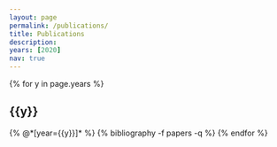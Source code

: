 ```yaml
---
layout: page
permalink: /publications/
title: Publications
description: 
years: [2020]
nav: true
---
```


<div class="publications">

{% for y in page.years %}
  <h2 class="year">{{y}}</h2>
  {% @*[year={{y}}]* %}
  {% bibliography -f papers -q %}
{% endfor %}

</div>
